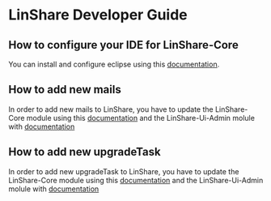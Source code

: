 # LinShare Developer Guide

## How to configure your IDE for LinShare-Core

You can install and configure eclipse using this
[documentation](linshare-core/IDE.configuration.md).

## How to add new mails

In order to add new mails to LinShare, you have to update the
LinShare-Core module using this
[documentation](linshare-core/how-to-add-new-emails.md)
and the LinShare-Ui-Admin molule with
[documentation](linshare-ui-admin/how-to-add-new-emails.md)

## How to add new upgradeTask

In order to add new upgradeTask to LinShare, you have to update the
LinShare-Core module using this
[documentation](linshare-core/how-to-add-new-upgrade-task.md)
and the LinShare-Ui-Admin molule with
[documentation](linshare-ui-admin/how-to-add-new-upgrade-task.md)
